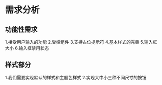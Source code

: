 # 需求分析

## 功能性需求

1.接受用户输入的功能
2.受控组件
3.支持占位提示符
4.基本样式的完善
5.输入框大小
6.输入框禁用状态


## 样式部分

1.我们需要实现默认的样式和主题色样式
2.实现大中小三种不同尺寸的按钮



